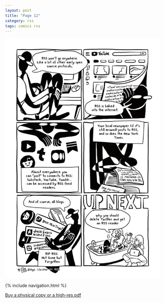 ```yaml
---
layout: post
title: "Page 12"
category: rss
tags: comics rss
---
```


![Cover](/assets/riprss/13.png)

{% include navigation.html %}

[Buy a physical copy ](https://audmcname.bigcartel.com)[or a high-res pdf](https://audmcname.itch.io)
